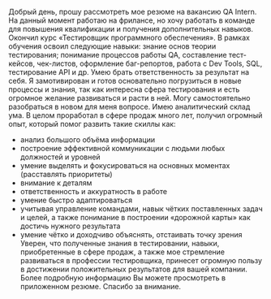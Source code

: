 Добрый день, прошу рассмотреть мое резюме на вакансию  QA Intern.
На данный момент работаю на фрилансе, но хочу работать в команде для повышения квалификации и получения дополнительных навыков. Окончил курс «Тестировщик  программного обеспечения». В рамках обучения освоил следующие навыки: знание основ теории тестирования;
понимание процессов работы QA, составление тест-кейсов, чек-листов, оформление баг-репортов, работа с Dev Tools, SQL, тестирование API и др.
Умею брать ответственность за результат на себя. Я замотивирован и готов основательно погрузиться в новые процессы и знания, так как интересна сфера тестирования и есть огромное желание развиваться и расти в ней. Могу самостоятельно разобраться в новом для меня вопросе. Имею аналитический склад ума.
В целом проработал в  сфере продаж много лет, получил огромный опыт, который помог развить такие  скиллы как:
- анализ большого объёма информации 
- построение эффективной коммуникации с людьми любых должностей и уровней
- умение выделять и фокусироваться на основных моментах (расставлять приоритеты)
- внимание к деталям
- ответственность и аккуратность в работе  
- умение быстро адаптироваться
- учитывая управление командами, навык чётких поставленных задач и целей, а также понимание в построении «дорожной карты» как достичь нужного результата
- умение чётко и доходчиво объяснять, отстаивать точку зрения
Уверен, что полученные знания в тестировании, навыки, приобретенные в сфере продаж, а также мое стремление развиваться в профессии тестировщика, принесет огромную пользу в достижении положительных результатов для вашей компании. 
Более подробную информацию Вы можете просмотреть в приложенном резюме.
Спасибо за внимание.
